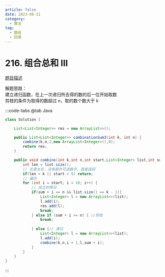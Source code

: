 ```yaml
---
article: false
date: 2023-08-31
category: 
  - 算法
tag: 
  - 数组
  - 回溯
---
```


# 216. 组合总和 III

<Badge text="中等" type="warning" vertical="middle" />

[题目描述](https://leetcode.cn/problems/combination-sum-iii/description/?envType=study-plan-v2&envId=leetcode-75)

解题思路：   
建立递归函数，在上一次递归所去得的数的后一位开始取数  
剪枝的条件为取得的数超过 n，取的数个数大于 k  

:::code-tabs
@tab Java
```java
class Solution {

    List<List<Integer>> res = new ArrayList<>();

    public List<List<Integer>> combinationSum3(int k, int n) {
        combine(k,n,1,new ArrayList<Integer>(),0);
        return res;
    }

    public void combine(int k,int n,int start,List<Integer> list,int sum){
        int len = list.size();
        // 长度太长，没有额外可选数字，直接返回
        if(len > k || start > 9) return;
        // 遍历
        for (int i = start; i < 10; i++) {
            // 成立的情况
            if(sum + i == n && list.size() == k - 1){
                List<Integer> l = new ArrayList<>(list);
                l.add(i);
                res.add(l);
                break;
            } else if (sum + i >= n) { //剪枝
                break;
            
            } else {// 递归
                List<Integer> l = new ArrayList<>(list);
                l.add(i);
                combine(k,n,i + 1,l,sum + i);
            }
        }
    }
}
```
:::